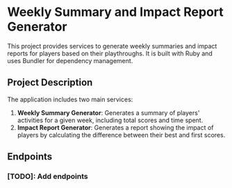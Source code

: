 # Weekly Summary and Impact Report Generator

This project provides services to generate weekly summaries and impact reports for players based on their playthroughs. It is built with Ruby and uses Bundler for dependency management.

## Project Description

The application includes two main services:

1. **Weekly Summary Generator**: Generates a summary of players' activities for a given week, including total scores and time spent.
2. **Impact Report Generator**: Generates a report showing the impact of players by calculating the difference between their best and first scores.

## Endpoints

### [TODO]: Add endpoints